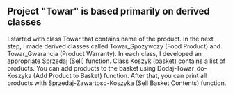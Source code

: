 ## Project "Towar" is based primarily on derived classes
I started with class Towar that contains name of the product. In the next step, I made derived classes called Towar_Spozywczy (Food Product) and Towar_Gwarancja (Product Warranty). 
In each class, I developed an appropriate Sprzedaj (Sell) function. 
Class Koszyk (basket) contains a list of products. You can add products to the basket using Dodaj-Towar_do-Koszyka (Add Product to Basket) function.
After that, you can print all products with Sprzedaj-Zawartosc-Koszyka (Sell Basket Contents) function.
